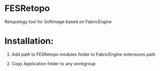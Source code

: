 # FESRetopo
Retopology tool for Softimage based on FabricEngine

# Installation:

1. Add path to FESRetopo modules folder to FabricEngine extensions path

2. Copy Application folder to any workgroup
